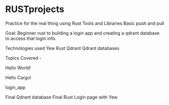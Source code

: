 # RUSTprojects
Practice for the real thing using Rust Tools and Libraries 
Basic push and pull

Goal: Beginner rust to building a login app and creating a qdrant database to access that login info.

Technologies used
Yew
Rust
Qdrant
Qdrant databases

Topics Covered -

Hello World!

Hello Cargo!

login_app

Final Qdrant database
Final Rust Login page with Yew